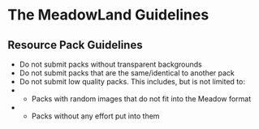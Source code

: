 # The MeadowLand Guidelines
## Resource Pack Guidelines
- Do not submit packs without transparent backgrounds
- Do not submit packs that are the same/identical to another pack
- Do not submit low quality packs. This includes, but is not limited to:
- - Packs with random images that do not fit into the Meadow format
- - Packs without any effort put into them